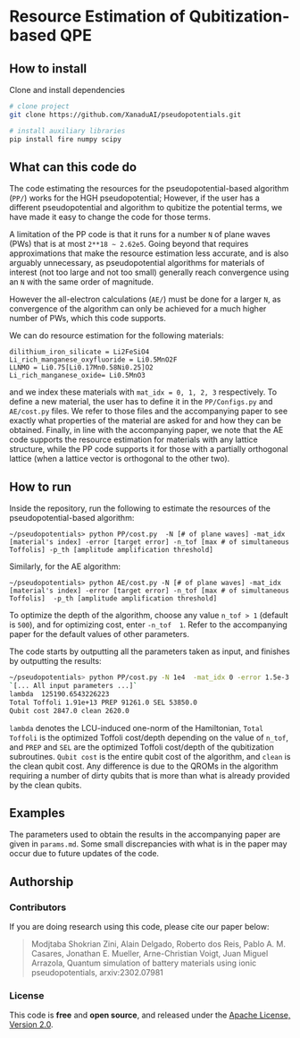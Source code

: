 # Resource Estimation of Qubitization-based QPE

## How to install  
Clone and install dependencies   
```bash
# clone project   
git clone https://github.com/XanaduAI/pseudopotentials.git

# install auxiliary libraries
pip install fire numpy scipy
 ```   

## What can this code do
The code estimating the resources for the pseudopotential-based algorithm (`PP/`) works for the HGH pseudopotential; However, if the user has a different pseudopotential and algorithm to qubitize the potential terms, we have made it easy to change the code for those terms.

A limitation of the PP code is that it runs for a number `N` of plane waves (PWs) that is at most `2**18 ~ 2.62e5`. Going beyond that requires approximations that make the resource estimation less accurate, and is also arguably unnecessary, as pseudopotential algorithms for materials of interest (not too large and not too small) generally reach convergence using an `N` with the same order of magnitude. 

However the all-electron calculations (`AE/`) must be done for a larger `N`, as convergence of the algorithm can only be achieved for a much higher number of PWs, which this code supports.

We can do resource estimation for the following materials:
```
dilithium_iron_silicate = Li2FeSiO4
Li_rich_manganese_oxyfluoride = Li0.5MnO2F
LLNMO = Li0.75[Li0.17Mn0.58Ni0.25]O2
Li_rich_manganese_oxide= Li0.5MnO3
```
and we index these materials with `mat_idx = 0, 1, 2, 3` respectively. To define a new material, the user has to define it in the `PP/Configs.py` and `AE/cost.py` files. We refer to those files and the accompanying paper to see exactly what properties of the material are asked for and how they can be obtained. Finally, in line with the accompanying paper, we note that the AE code supports the resource estimation for materials with any lattice structure, while the PP code supports it for those with a partially orthogonal lattice (when a lattice vector is orthogonal to the other two). 

## How to run
Inside the repository, run the following to estimate the resources of the pseudopotential-based algorithm:
```
~/pseudopotentials> python PP/cost.py  -N [# of plane waves] -mat_idx [material's index] -error [target error] -n_tof [max # of simultaneous Toffolis] -p_th [amplitude amplification threshold]
```
Similarly, for the AE algorithm:
```
~/pseudopotentials> python AE/cost.py -N [# of plane waves] -mat_idx [material's index] -error [target error] -n_tof [max # of simultaneous Toffolis]  -p_th [amplitude amplification threshold] 
```
To optimize the depth of the algorithm, choose any value `n_tof > 1` (default is `500`), and for optimizing cost, enter `-n_tof  1`. Refer to the accompanying paper for the default values of other parameters.

The code starts by outputting all the parameters taken as input, and finishes by outputting the results:
```bash
~/pseudopotentials> python PP/cost.py -N 1e4  -mat_idx 0 -error 1.5e-3 -n_tof 500 -p_th 0.75
`[... All input parameters ...]`
lambda  125190.6543226223
Total Toffoli 1.91e+13 PREP 91261.0 SEL 53850.0
Qubit cost 2847.0 clean 2620.0
```
`lambda` denotes the LCU-induced one-norm of the Hamiltonian, `Total Toffoli` is the optimized Toffoli cost/depth depending on the value of `n_tof`, and `PREP` and `SEL` are the optimized Toffoli cost/depth of the qubitization subroutines. `Qubit cost` is the entire qubit cost of the algorithm, and `clean` is the clean qubit cost. Any difference is due to the QROMs in the algorithm requiring a number of dirty qubits that is more than what is already provided by the clean qubits.

## Examples
The parameters used to obtain the results in the accompanying paper are given in `params.md`. Some small discrepancies with what is in the paper may occur due to future updates of the code.

## Authorship
<!-- ### Citation -->
### Contributors  
If you are doing research using this code, please cite our paper below:
> Modjtaba Shokrian Zini, Alain Delgado, Roberto dos Reis, Pablo A. M. Casares, Jonathan E. Mueller, Arne-Christian Voigt, Juan Miguel Arrazola,
> Quantum simulation of battery materials using ionic pseudopotentials, arxiv:2302.07981
### License
This code is **free** and **open source**, and released under the [Apache License, Version 2.0](http://www.apache.org/licenses/LICENSE-2.0).
